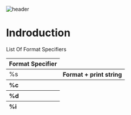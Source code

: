 ![header](https://capsule-render.vercel.app/api?type=soft&color=0:EEFF00,100:a82da8&height=300&section=header&text=Printf%20&fontSize=60&desc=Written%20by%20Jacob%20leon%20and%20Chapman%20Hunt%20&animation=fadeIn)

<h1>Indroduction</h1>
<p>List Of Format Specifiers</p>

<table>
    <thead>
        <tr>
            <th align="left">Format Specifier</th>
        </tr>
    </thead>
    <tbody>
        <tr>
            <td align="left">%s</td>
             <th align="center">Format + print string
        </tr>
    </tbody>
     <thead>
        <tr>
            <th align="left">%c</th>
        </tr>
    </thead>
     <thead>
        <tr>
            <th align="left">%d</th>
        </tr>
    </thead>
     <thead>
        <tr>
            <th align="left">%i</th>
        </tr>
    </thead>
</table>


